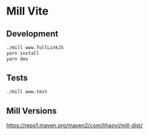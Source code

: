 # Mill Vite

## Development

```sh
./mill www.fullLinkJS
yarn install
yarn dev
```


## Tests

```sh
./mill www.test
```

## Mill Versions

https://repo1.maven.org/maven2/com/lihaoyi/mill-dist/
